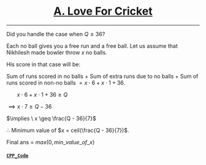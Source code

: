 # <center><u>[A. Love For Cricket](https://www.hackerrank.com/contests/codecode-pec/challenges/love-for-cricket)</u></center>
---

Did you handle the case when $Q \leq 36$?

Each no ball gives you a free run and a free ball. Let us assume that Nikhilesh made bowler throw $x$ no balls. 

His score in that case will be:

Sum of runs scored in no balls + Sum of extra runs due to no balls + Sum of runs scored in non-no balls  $= x \cdot 6 + x \cdot 1 + 36$.

$\ \ \ \ \ \ \ x \cdot 6 + x \cdot 1 + 36 \geq Q$


$\implies x \cdot 7 \geq Q - 36$


$\implies \ x \geq \frac{Q - 36}{7}$

$\therefore$  Minimum value of $x = ceil(\frac{Q - 36}{7})$.

Final ans = $max(0, min\_value\_of\_x)$

#### [`CPP_Code`](./../Codes//A_LoveForCricket.cpp)